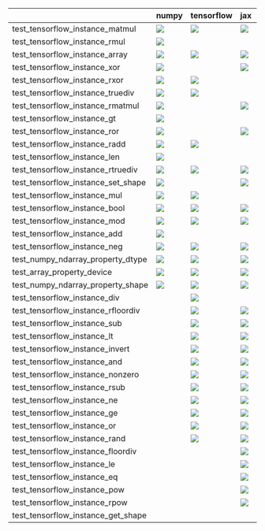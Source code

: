 |                                    | numpy                                                                                                                                                                              | tensorflow                                                                                                                                                                         | jax                                                                                                                                                                                | torch                                                                                                                                                                              |
|:-----------------------------------|:-----------------------------------------------------------------------------------------------------------------------------------------------------------------------------------|:-----------------------------------------------------------------------------------------------------------------------------------------------------------------------------------|:-----------------------------------------------------------------------------------------------------------------------------------------------------------------------------------|:-----------------------------------------------------------------------------------------------------------------------------------------------------------------------------------|
| test_tensorflow_instance_matmul    | <a href="https://github.com/unifyai/ivy/actions/runs/3618912546/jobs/6099411716" rel="noopener noreferrer" target="_blank"><img src=https://img.shields.io/badge/-failure-red></a> | <a href="https://github.com/unifyai/ivy/actions/runs/3607218560" rel="noopener noreferrer" target="_blank"><img src=https://img.shields.io/badge/-failure-red></a>                 | <a href="https://github.com/unifyai/ivy/actions/runs/3618912546/jobs/6099377363" rel="noopener noreferrer" target="_blank"><img src=https://img.shields.io/badge/-failure-red></a> | <a href="https://github.com/unifyai/ivy/actions/runs/3618912546/jobs/6099385971" rel="noopener noreferrer" target="_blank"><img src=https://img.shields.io/badge/-failure-red></a> |
| test_tensorflow_instance_rmul      | <a href="https://github.com/unifyai/ivy/actions/runs/3618912546/jobs/6099382520" rel="noopener noreferrer" target="_blank"><img src=https://img.shields.io/badge/-failure-red></a> |                                                                                                                                                                                    |                                                                                                                                                                                    |                                                                                                                                                                                    |
| test_tensorflow_instance_array     | <a href="null" rel="noopener noreferrer" target="_blank"><img src=https://img.shields.io/badge/-failure-red></a>                                                                   | <a href="https://github.com/unifyai/ivy/actions/runs/3618912546/jobs/6099408561" rel="noopener noreferrer" target="_blank"><img src=https://img.shields.io/badge/-failure-red></a> | <a href="https://github.com/unifyai/ivy/actions/runs/3618912546/jobs/6099408561" rel="noopener noreferrer" target="_blank"><img src=https://img.shields.io/badge/-failure-red></a> |                                                                                                                                                                                    |
| test_tensorflow_instance_xor       | <a href="https://github.com/unifyai/ivy/actions/runs/3618912546/jobs/6099378145" rel="noopener noreferrer" target="_blank"><img src=https://img.shields.io/badge/-failure-red></a> |                                                                                                                                                                                    | <a href="https://github.com/unifyai/ivy/actions/runs/3618912546/jobs/6099397482" rel="noopener noreferrer" target="_blank"><img src=https://img.shields.io/badge/-failure-red></a> | <a href="https://github.com/unifyai/ivy/actions/runs/3618912546/jobs/6099368134" rel="noopener noreferrer" target="_blank"><img src=https://img.shields.io/badge/-failure-red></a> |
| test_tensorflow_instance_rxor      | <a href="https://github.com/unifyai/ivy/actions/runs/3618912546/jobs/6099385971" rel="noopener noreferrer" target="_blank"><img src=https://img.shields.io/badge/-failure-red></a> | <a href="https://github.com/unifyai/ivy/actions/runs/3618912546/jobs/6099382520" rel="noopener noreferrer" target="_blank"><img src=https://img.shields.io/badge/-failure-red></a> |                                                                                                                                                                                    | <a href="https://github.com/unifyai/ivy/actions/runs/3618912546/jobs/6099405581" rel="noopener noreferrer" target="_blank"><img src=https://img.shields.io/badge/-failure-red></a> |
| test_tensorflow_instance_truediv   | <a href="https://github.com/unifyai/ivy/actions/runs/3618912546/jobs/6099411923" rel="noopener noreferrer" target="_blank"><img src=https://img.shields.io/badge/-failure-red></a> | <a href="https://github.com/unifyai/ivy/actions/runs/3618912546/jobs/6099384032" rel="noopener noreferrer" target="_blank"><img src=https://img.shields.io/badge/-failure-red></a> |                                                                                                                                                                                    |                                                                                                                                                                                    |
| test_tensorflow_instance_rmatmul   | <a href="https://github.com/unifyai/ivy/actions/runs/3618912546/jobs/6099378145" rel="noopener noreferrer" target="_blank"><img src=https://img.shields.io/badge/-failure-red></a> |                                                                                                                                                                                    | <a href="https://github.com/unifyai/ivy/actions/runs/3618912546/jobs/6099397482" rel="noopener noreferrer" target="_blank"><img src=https://img.shields.io/badge/-failure-red></a> |                                                                                                                                                                                    |
| test_tensorflow_instance_gt        | <a href="https://github.com/unifyai/ivy/actions/runs/3618912546/jobs/6099377363" rel="noopener noreferrer" target="_blank"><img src=https://img.shields.io/badge/-failure-red></a> |                                                                                                                                                                                    |                                                                                                                                                                                    | <a href="https://github.com/unifyai/ivy/actions/runs/3618912546/jobs/6099378145" rel="noopener noreferrer" target="_blank"><img src=https://img.shields.io/badge/-failure-red></a> |
| test_tensorflow_instance_ror       | <a href="https://github.com/unifyai/ivy/actions/runs/3618912546/jobs/6099397482" rel="noopener noreferrer" target="_blank"><img src=https://img.shields.io/badge/-failure-red></a> |                                                                                                                                                                                    | <a href="https://github.com/unifyai/ivy/actions/runs/3618912546/jobs/6099405581" rel="noopener noreferrer" target="_blank"><img src=https://img.shields.io/badge/-failure-red></a> |                                                                                                                                                                                    |
| test_tensorflow_instance_radd      | <a href="https://github.com/unifyai/ivy/actions/runs/3618912546/jobs/6099388763" rel="noopener noreferrer" target="_blank"><img src=https://img.shields.io/badge/-failure-red></a> | <a href="https://github.com/unifyai/ivy/actions/runs/3618912546/jobs/6099407258" rel="noopener noreferrer" target="_blank"><img src=https://img.shields.io/badge/-failure-red></a> |                                                                                                                                                                                    | <a href="https://github.com/unifyai/ivy/actions/runs/3618912546/jobs/6099412198" rel="noopener noreferrer" target="_blank"><img src=https://img.shields.io/badge/-failure-red></a> |
| test_tensorflow_instance_len       | <a href="https://github.com/unifyai/ivy/actions/runs/3618912546/jobs/6099391634" rel="noopener noreferrer" target="_blank"><img src=https://img.shields.io/badge/-failure-red></a> |                                                                                                                                                                                    |                                                                                                                                                                                    | <a href="https://github.com/unifyai/ivy/actions/runs/3618912546/jobs/6099397482" rel="noopener noreferrer" target="_blank"><img src=https://img.shields.io/badge/-failure-red></a> |
| test_tensorflow_instance_rtruediv  | <a href="https://github.com/unifyai/ivy/actions/runs/3618912546/jobs/6099403486" rel="noopener noreferrer" target="_blank"><img src=https://img.shields.io/badge/-failure-red></a> | <a href="null" rel="noopener noreferrer" target="_blank"><img src=https://img.shields.io/badge/-failure-red></a>                                                                   | <a href="https://github.com/unifyai/ivy/actions/runs/3618912546/jobs/6099379369" rel="noopener noreferrer" target="_blank"><img src=https://img.shields.io/badge/-failure-red></a> | <a href="https://github.com/unifyai/ivy/actions/runs/3618912546/jobs/6099378145" rel="noopener noreferrer" target="_blank"><img src=https://img.shields.io/badge/-failure-red></a> |
| test_tensorflow_instance_set_shape | <a href="https://github.com/unifyai/ivy/actions/runs/3618912546/jobs/6099405581" rel="noopener noreferrer" target="_blank"><img src=https://img.shields.io/badge/-failure-red></a> |                                                                                                                                                                                    | <a href="https://github.com/unifyai/ivy/actions/runs/3618912546/jobs/6099401198" rel="noopener noreferrer" target="_blank"><img src=https://img.shields.io/badge/-failure-red></a> |                                                                                                                                                                                    |
| test_tensorflow_instance_mul       | <a href="https://github.com/unifyai/ivy/actions/runs/3618912546/jobs/6099364660" rel="noopener noreferrer" target="_blank"><img src=https://img.shields.io/badge/-failure-red></a> | <a href="https://github.com/unifyai/ivy/actions/runs/3618912546/jobs/6099405581" rel="noopener noreferrer" target="_blank"><img src=https://img.shields.io/badge/-failure-red></a> |                                                                                                                                                                                    | <a href="https://github.com/unifyai/ivy/actions/runs/3618912546/jobs/6099394728" rel="noopener noreferrer" target="_blank"><img src=https://img.shields.io/badge/-failure-red></a> |
| test_tensorflow_instance_bool      | <a href="https://github.com/unifyai/ivy/actions/runs/3618912546/jobs/6099410374" rel="noopener noreferrer" target="_blank"><img src=https://img.shields.io/badge/-failure-red></a> | <a href="https://github.com/unifyai/ivy/actions/runs/3618912546/jobs/6099375656" rel="noopener noreferrer" target="_blank"><img src=https://img.shields.io/badge/-failure-red></a> | <a href="https://github.com/unifyai/ivy/actions/runs/3618912546/jobs/6099411923" rel="noopener noreferrer" target="_blank"><img src=https://img.shields.io/badge/-failure-red></a> | <a href="https://github.com/unifyai/ivy/actions/runs/3618912546/jobs/6099401198" rel="noopener noreferrer" target="_blank"><img src=https://img.shields.io/badge/-failure-red></a> |
| test_tensorflow_instance_mod       | <a href="https://github.com/unifyai/ivy/actions/runs/3618912546/jobs/6099410374" rel="noopener noreferrer" target="_blank"><img src=https://img.shields.io/badge/-failure-red></a> | <a href="https://github.com/unifyai/ivy/actions/runs/3618912546/jobs/6099365368" rel="noopener noreferrer" target="_blank"><img src=https://img.shields.io/badge/-failure-red></a> | <a href="https://github.com/unifyai/ivy/actions/runs/3618912546/jobs/6099401198" rel="noopener noreferrer" target="_blank"><img src=https://img.shields.io/badge/-failure-red></a> | <a href="https://github.com/unifyai/ivy/actions/runs/3618912546/jobs/6099412198" rel="noopener noreferrer" target="_blank"><img src=https://img.shields.io/badge/-failure-red></a> |
| test_tensorflow_instance_add       | <a href="https://github.com/unifyai/ivy/actions/runs/3618912546/jobs/6099393616" rel="noopener noreferrer" target="_blank"><img src=https://img.shields.io/badge/-failure-red></a> |                                                                                                                                                                                    |                                                                                                                                                                                    | <a href="https://github.com/unifyai/ivy/actions/runs/3618912546/jobs/6099377363" rel="noopener noreferrer" target="_blank"><img src=https://img.shields.io/badge/-failure-red></a> |
| test_tensorflow_instance_neg       | <a href="https://github.com/unifyai/ivy/actions/runs/3618912546/jobs/6099368134" rel="noopener noreferrer" target="_blank"><img src=https://img.shields.io/badge/-failure-red></a> | <a href="https://github.com/unifyai/ivy/actions/runs/3618912546/jobs/6099403486" rel="noopener noreferrer" target="_blank"><img src=https://img.shields.io/badge/-failure-red></a> | <a href="https://github.com/unifyai/ivy/actions/runs/3618912546/jobs/6099411716" rel="noopener noreferrer" target="_blank"><img src=https://img.shields.io/badge/-failure-red></a> | <a href="null" rel="noopener noreferrer" target="_blank"><img src=https://img.shields.io/badge/-failure-red></a>                                                                   |
| test_numpy_ndarray_property_dtype  | <a href="https://github.com/unifyai/ivy/actions/runs/3584073680" rel="noopener noreferrer" target="_blank"><img src=https://img.shields.io/badge/-success-success></a>             | <a href="https://github.com/unifyai/ivy/actions/runs/3584073680" rel="noopener noreferrer" target="_blank"><img src=https://img.shields.io/badge/-success-success></a>             | <a href="https://github.com/unifyai/ivy/actions/runs/3584073680" rel="noopener noreferrer" target="_blank"><img src=https://img.shields.io/badge/-success-success></a>             | <a href="https://github.com/unifyai/ivy/actions/runs/3584073680" rel="noopener noreferrer" target="_blank"><img src=https://img.shields.io/badge/-success-success></a>             |
| test_array_property_device         | <a href="https://github.com/unifyai/ivy/actions/runs/3584073680" rel="noopener noreferrer" target="_blank"><img src=https://img.shields.io/badge/-success-success></a>             | <a href="https://github.com/unifyai/ivy/actions/runs/3584073680" rel="noopener noreferrer" target="_blank"><img src=https://img.shields.io/badge/-success-success></a>             | <a href="https://github.com/unifyai/ivy/actions/runs/3584073680" rel="noopener noreferrer" target="_blank"><img src=https://img.shields.io/badge/-success-success></a>             | <a href="https://github.com/unifyai/ivy/actions/runs/3584073680" rel="noopener noreferrer" target="_blank"><img src=https://img.shields.io/badge/-success-success></a>             |
| test_numpy_ndarray_property_shape  | <a href="https://github.com/unifyai/ivy/actions/runs/3584073680" rel="noopener noreferrer" target="_blank"><img src=https://img.shields.io/badge/-success-success></a>             | <a href="https://github.com/unifyai/ivy/actions/runs/3584073680" rel="noopener noreferrer" target="_blank"><img src=https://img.shields.io/badge/-success-success></a>             | <a href="https://github.com/unifyai/ivy/actions/runs/3584073680" rel="noopener noreferrer" target="_blank"><img src=https://img.shields.io/badge/-success-success></a>             | <a href="https://github.com/unifyai/ivy/actions/runs/3584073680" rel="noopener noreferrer" target="_blank"><img src=https://img.shields.io/badge/-success-success></a>             |
| test_tensorflow_instance_div       |                                                                                                                                                                                    | <a href="https://github.com/unifyai/ivy/actions/runs/3618912546/jobs/6099381367" rel="noopener noreferrer" target="_blank"><img src=https://img.shields.io/badge/-failure-red></a> |                                                                                                                                                                                    |                                                                                                                                                                                    |
| test_tensorflow_instance_rfloordiv |                                                                                                                                                                                    | <a href="https://github.com/unifyai/ivy/actions/runs/3618912546/jobs/6099399843" rel="noopener noreferrer" target="_blank"><img src=https://img.shields.io/badge/-failure-red></a> | <a href="null" rel="noopener noreferrer" target="_blank"><img src=https://img.shields.io/badge/-failure-red></a>                                                                   | <a href="https://github.com/unifyai/ivy/actions/runs/3618912546/jobs/6099384032" rel="noopener noreferrer" target="_blank"><img src=https://img.shields.io/badge/-failure-red></a> |
| test_tensorflow_instance_sub       |                                                                                                                                                                                    | <a href="null" rel="noopener noreferrer" target="_blank"><img src=https://img.shields.io/badge/-failure-red></a>                                                                   | <a href="https://github.com/unifyai/ivy/actions/runs/3618912546/jobs/6099384032" rel="noopener noreferrer" target="_blank"><img src=https://img.shields.io/badge/-failure-red></a> | <a href="https://github.com/unifyai/ivy/actions/runs/3618912546/jobs/6099411716" rel="noopener noreferrer" target="_blank"><img src=https://img.shields.io/badge/-failure-red></a> |
| test_tensorflow_instance_lt        |                                                                                                                                                                                    | <a href="https://github.com/unifyai/ivy/actions/runs/3618912546/jobs/6099412198" rel="noopener noreferrer" target="_blank"><img src=https://img.shields.io/badge/-failure-red></a> | <a href="https://github.com/unifyai/ivy/actions/runs/3618912546/jobs/6099384032" rel="noopener noreferrer" target="_blank"><img src=https://img.shields.io/badge/-failure-red></a> | <a href="null" rel="noopener noreferrer" target="_blank"><img src=https://img.shields.io/badge/-failure-red></a>                                                                   |
| test_tensorflow_instance_invert    |                                                                                                                                                                                    | <a href="https://github.com/unifyai/ivy/actions/runs/3618912546/jobs/6099393616" rel="noopener noreferrer" target="_blank"><img src=https://img.shields.io/badge/-failure-red></a> | <a href="https://github.com/unifyai/ivy/actions/runs/3618912546/jobs/6099405581" rel="noopener noreferrer" target="_blank"><img src=https://img.shields.io/badge/-failure-red></a> |                                                                                                                                                                                    |
| test_tensorflow_instance_and       |                                                                                                                                                                                    | <a href="https://github.com/unifyai/ivy/actions/runs/3618912546/jobs/6099381367" rel="noopener noreferrer" target="_blank"><img src=https://img.shields.io/badge/-failure-red></a> | <a href="null" rel="noopener noreferrer" target="_blank"><img src=https://img.shields.io/badge/-failure-red></a>                                                                   | <a href="https://github.com/unifyai/ivy/actions/runs/3618912546/jobs/6099393616" rel="noopener noreferrer" target="_blank"><img src=https://img.shields.io/badge/-failure-red></a> |
| test_tensorflow_instance_nonzero   |                                                                                                                                                                                    | <a href="https://github.com/unifyai/ivy/actions/runs/3618912546/jobs/6099364660" rel="noopener noreferrer" target="_blank"><img src=https://img.shields.io/badge/-failure-red></a> | <a href="https://github.com/unifyai/ivy/actions/runs/3618912546/jobs/6099403486" rel="noopener noreferrer" target="_blank"><img src=https://img.shields.io/badge/-failure-red></a> | <a href="https://github.com/unifyai/ivy/actions/runs/3618912546/jobs/6099405581" rel="noopener noreferrer" target="_blank"><img src=https://img.shields.io/badge/-failure-red></a> |
| test_tensorflow_instance_rsub      |                                                                                                                                                                                    | <a href="https://github.com/unifyai/ivy/actions/runs/3618912546/jobs/6099407258" rel="noopener noreferrer" target="_blank"><img src=https://img.shields.io/badge/-failure-red></a> | <a href="https://github.com/unifyai/ivy/actions/runs/3618912546/jobs/6099391634" rel="noopener noreferrer" target="_blank"><img src=https://img.shields.io/badge/-failure-red></a> | <a href="https://github.com/unifyai/ivy/actions/runs/3618912546/jobs/6099397482" rel="noopener noreferrer" target="_blank"><img src=https://img.shields.io/badge/-failure-red></a> |
| test_tensorflow_instance_ne        |                                                                                                                                                                                    | <a href="https://github.com/unifyai/ivy/actions/runs/3618912546/jobs/6099407258" rel="noopener noreferrer" target="_blank"><img src=https://img.shields.io/badge/-failure-red></a> | <a href="https://github.com/unifyai/ivy/actions/runs/3618912546/jobs/6099408561" rel="noopener noreferrer" target="_blank"><img src=https://img.shields.io/badge/-failure-red></a> | <a href="https://github.com/unifyai/ivy/actions/runs/3618912546/jobs/6099403486" rel="noopener noreferrer" target="_blank"><img src=https://img.shields.io/badge/-failure-red></a> |
| test_tensorflow_instance_ge        |                                                                                                                                                                                    | <a href="https://github.com/unifyai/ivy/actions/runs/3618912546/jobs/6099397482" rel="noopener noreferrer" target="_blank"><img src=https://img.shields.io/badge/-failure-red></a> | <a href="https://github.com/unifyai/ivy/actions/runs/3618912546/jobs/6099384032" rel="noopener noreferrer" target="_blank"><img src=https://img.shields.io/badge/-failure-red></a> | <a href="https://github.com/unifyai/ivy/actions/runs/3618912546/jobs/6099393616" rel="noopener noreferrer" target="_blank"><img src=https://img.shields.io/badge/-failure-red></a> |
| test_tensorflow_instance_or        |                                                                                                                                                                                    | <a href="https://github.com/unifyai/ivy/actions/runs/3618912546/jobs/6099377363" rel="noopener noreferrer" target="_blank"><img src=https://img.shields.io/badge/-failure-red></a> | <a href="https://github.com/unifyai/ivy/actions/runs/3618912546/jobs/6099410374" rel="noopener noreferrer" target="_blank"><img src=https://img.shields.io/badge/-failure-red></a> |                                                                                                                                                                                    |
| test_tensorflow_instance_rand      |                                                                                                                                                                                    | <a href="https://github.com/unifyai/ivy/actions/runs/3618912546/jobs/6099384032" rel="noopener noreferrer" target="_blank"><img src=https://img.shields.io/badge/-failure-red></a> | <a href="https://github.com/unifyai/ivy/actions/runs/3618912546/jobs/6099411716" rel="noopener noreferrer" target="_blank"><img src=https://img.shields.io/badge/-failure-red></a> | <a href="https://github.com/unifyai/ivy/actions/runs/3618912546/jobs/6099384032" rel="noopener noreferrer" target="_blank"><img src=https://img.shields.io/badge/-failure-red></a> |
| test_tensorflow_instance_floordiv  |                                                                                                                                                                                    |                                                                                                                                                                                    | <a href="https://github.com/unifyai/ivy/actions/runs/3618912546/jobs/6099377363" rel="noopener noreferrer" target="_blank"><img src=https://img.shields.io/badge/-failure-red></a> |                                                                                                                                                                                    |
| test_tensorflow_instance_le        |                                                                                                                                                                                    |                                                                                                                                                                                    | <a href="null" rel="noopener noreferrer" target="_blank"><img src=https://img.shields.io/badge/-failure-red></a>                                                                   |                                                                                                                                                                                    |
| test_tensorflow_instance_eq        |                                                                                                                                                                                    |                                                                                                                                                                                    | <a href="https://github.com/unifyai/ivy/actions/runs/3618912546/jobs/6099378145" rel="noopener noreferrer" target="_blank"><img src=https://img.shields.io/badge/-failure-red></a> | <a href="https://github.com/unifyai/ivy/actions/runs/3618912546/jobs/6099410374" rel="noopener noreferrer" target="_blank"><img src=https://img.shields.io/badge/-failure-red></a> |
| test_tensorflow_instance_pow       |                                                                                                                                                                                    |                                                                                                                                                                                    | <a href="https://github.com/unifyai/ivy/actions/runs/3618912546/jobs/6099377363" rel="noopener noreferrer" target="_blank"><img src=https://img.shields.io/badge/-failure-red></a> |                                                                                                                                                                                    |
| test_tensorflow_instance_rpow      |                                                                                                                                                                                    |                                                                                                                                                                                    | <a href="https://github.com/unifyai/ivy/actions/runs/3618912546/jobs/6099391634" rel="noopener noreferrer" target="_blank"><img src=https://img.shields.io/badge/-failure-red></a> | <a href="null" rel="noopener noreferrer" target="_blank"><img src=https://img.shields.io/badge/-failure-red></a>                                                                   |
| test_tensorflow_instance_get_shape |                                                                                                                                                                                    |                                                                                                                                                                                    |                                                                                                                                                                                    | <a href="https://github.com/unifyai/ivy/actions/runs/3618912546/jobs/6099407258" rel="noopener noreferrer" target="_blank"><img src=https://img.shields.io/badge/-failure-red></a> |